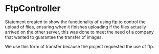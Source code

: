 # FtpController
<p>Statement created to show the functionality of using ftp to control the upload of files, ensuring when it finishes uploading if the files actually arrived on the other server, this was done to meet the need of a company that wanted to guarantee the transfer of images.</p>
<p>We use this form of transfer because the project requested the use of ftp.</p>


